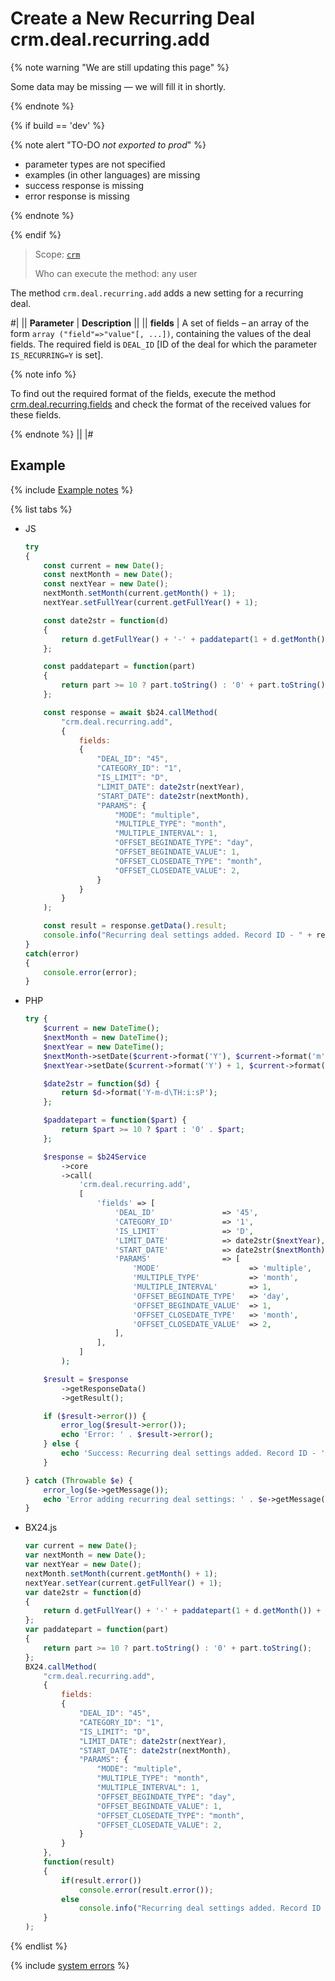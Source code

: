 # Create a New Recurring Deal crm.deal.recurring.add

{% note warning "We are still updating this page" %}

Some data may be missing — we will fill it in shortly.

{% endnote %}

{% if build == 'dev' %}

{% note alert "TO-DO _not exported to prod_" %}

- parameter types are not specified
- examples (in other languages) are missing
- success response is missing
- error response is missing

{% endnote %}

{% endif %}

> Scope: [`crm`](../../../scopes/permissions.md)
>
> Who can execute the method: any user

The method `crm.deal.recurring.add` adds a new setting for a recurring deal.

#|
|| **Parameter** | **Description** ||
|| **fields** | A set of fields – an array of the form `array ("field"=>"value"[, ...])`, containing the values of the deal fields. The required field is `DEAL_ID` [ID of the deal for which the parameter `IS_RECURRING=Y` is set]. 

{% note info %}

To find out the required format of the fields, execute the method [crm.deal.recurring.fields](./crm-deal-recurring-fields.md) and check the format of the received values for these fields.

{% endnote %}
||
|#

## Example

{% include [Example notes](../../../../_includes/examples.md) %}

{% list tabs %}

- JS

    ```js
    try
    {
    	const current = new Date();
    	const nextMonth = new Date();
    	const nextYear = new Date();
    	nextMonth.setMonth(current.getMonth() + 1);
    	nextYear.setFullYear(current.getFullYear() + 1);
    
    	const date2str = function(d)
    	{
    		return d.getFullYear() + '-' + paddatepart(1 + d.getMonth()) + '-' + paddatepart(d.getDate()) + 'T' + paddatepart(d.getHours()) + ':' + paddatepart(d.getMinutes()) + ':' + paddatepart(d.getSeconds()) + '+03:00';
    	};
    
    	const paddatepart = function(part)
    	{
    		return part >= 10 ? part.toString() : '0' + part.toString();
    	};
    
    	const response = await $b24.callMethod(
    		"crm.deal.recurring.add",
    		{
    			fields:
    			{
    				"DEAL_ID": "45",
    				"CATEGORY_ID": "1",
    				"IS_LIMIT": "D",
    				"LIMIT_DATE": date2str(nextYear),
    				"START_DATE": date2str(nextMonth),
    				"PARAMS": {
    					"MODE": "multiple",
    					"MULTIPLE_TYPE": "month",
    					"MULTIPLE_INTERVAL": 1,
    					"OFFSET_BEGINDATE_TYPE": "day",
    					"OFFSET_BEGINDATE_VALUE": 1,
    					"OFFSET_CLOSEDATE_TYPE": "month",
    					"OFFSET_CLOSEDATE_VALUE": 2,
    				}
    			}
    		}
    	);
    
    	const result = response.getData().result;
    	console.info("Recurring deal settings added. Record ID - " + result);
    }
    catch(error)
    {
    	console.error(error);
    }
    ```

- PHP

    ```php
    try {
        $current = new DateTime();
        $nextMonth = new DateTime();
        $nextYear = new DateTime();
        $nextMonth->setDate($current->format('Y'), $current->format('m') + 1, $current->format('d'));
        $nextYear->setDate($current->format('Y') + 1, $current->format('m'), $current->format('d'));
    
        $date2str = function($d) {
            return $d->format('Y-m-d\TH:i:sP');
        };
    
        $paddatepart = function($part) {
            return $part >= 10 ? $part : '0' . $part;
        };
    
        $response = $b24Service
            ->core
            ->call(
                'crm.deal.recurring.add',
                [
                    'fields' => [
                        'DEAL_ID'               => '45',
                        'CATEGORY_ID'           => '1',
                        'IS_LIMIT'              => 'D',
                        'LIMIT_DATE'            => date2str($nextYear),
                        'START_DATE'            => date2str($nextMonth),
                        'PARAMS'                => [
                            'MODE'                    => 'multiple',
                            'MULTIPLE_TYPE'           => 'month',
                            'MULTIPLE_INTERVAL'       => 1,
                            'OFFSET_BEGINDATE_TYPE'   => 'day',
                            'OFFSET_BEGINDATE_VALUE'  => 1,
                            'OFFSET_CLOSEDATE_TYPE'   => 'month',
                            'OFFSET_CLOSEDATE_VALUE'  => 2,
                        ],
                    ],
                ]
            );
    
        $result = $response
            ->getResponseData()
            ->getResult();
    
        if ($result->error()) {
            error_log($result->error());
            echo 'Error: ' . $result->error();
        } else {
            echo 'Success: Recurring deal settings added. Record ID - ' . $result->data();
        }
    
    } catch (Throwable $e) {
        error_log($e->getMessage());
        echo 'Error adding recurring deal settings: ' . $e->getMessage();
    }
    ```

- BX24.js

    ```js
    var current = new Date();
    var nextMonth = new Date();
    var nextYear = new Date();
    nextMonth.setMonth(current.getMonth() + 1);
    nextYear.setYear(current.getFullYear() + 1);
    var date2str = function(d)
    {
        return d.getFullYear() + '-' + paddatepart(1 + d.getMonth()) + '-' + paddatepart(d.getDate()) + 'T' + paddatepart(d.getHours()) + ':' + paddatepart(d.getMinutes()) + ':' + paddatepart(d.getSeconds()) + '+03:00';
    };
    var paddatepart = function(part)
    {
        return part >= 10 ? part.toString() : '0' + part.toString();
    };
    BX24.callMethod(
        "crm.deal.recurring.add",
        {
            fields:
            {
                "DEAL_ID": "45",
                "CATEGORY_ID": "1",
                "IS_LIMIT": "D",
                "LIMIT_DATE": date2str(nextYear),
                "START_DATE": date2str(nextMonth),
                "PARAMS": {
                    "MODE": "multiple",
                    "MULTIPLE_TYPE": "month",
                    "MULTIPLE_INTERVAL": 1,
                    "OFFSET_BEGINDATE_TYPE": "day",
                    "OFFSET_BEGINDATE_VALUE": 1,
                    "OFFSET_CLOSEDATE_TYPE": "month",
                    "OFFSET_CLOSEDATE_VALUE": 2,
                }
            }
        },
        function(result)
        {
            if(result.error())
                console.error(result.error());
            else
                console.info("Recurring deal settings added. Record ID - " + result.data());
        }
    );
    ```

{% endlist %}

{% include [system errors](../../../../_includes/system-errors.md) %}